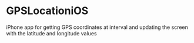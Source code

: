 # GPSLocationiOS
iPhone app for getting GPS coordinates at interval and updating the screen with the latitude and longitude values 
